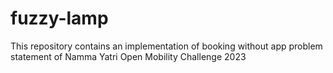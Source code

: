 # fuzzy-lamp
This repository contains an implementation of booking without app problem statement of Namma Yatri Open Mobility Challenge 2023
